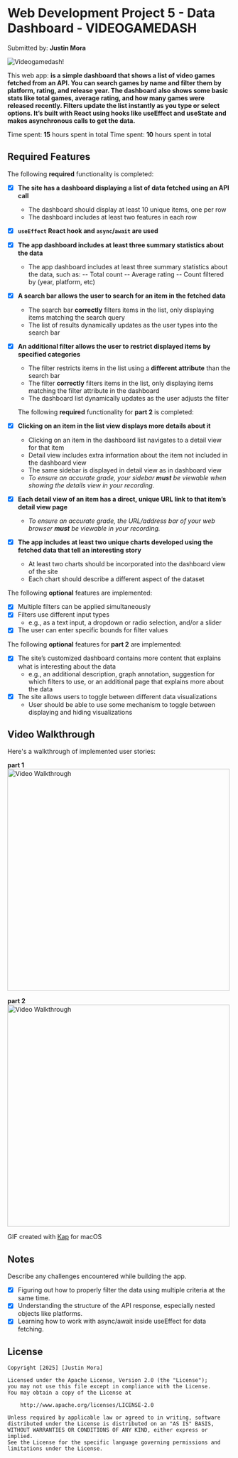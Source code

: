 # Web Development Project 5 - **Data Dashboard - VIDEOGAMEDASH**

Submitted by: **Justin Mora**

![Videogamedash!](Dashboard-preview.png)

This web app: **is a simple dashboard that shows a list of video games fetched from an API. You can search games by name and filter them by platform, rating, and release year. The dashboard also shows some basic stats like total games, average rating, and how many games were released recently. Filters update the list instantly as you type or select options. It’s built with React using hooks like useEffect and useState and makes asynchronous calls to get the data.**

Time spent: **15** hours spent in total
Time spent: **10** hours spent in total


## Required Features

The following **required** functionality is completed:

- [x] **The site has a dashboard displaying a list of data fetched using an API call**
  - The dashboard should display at least 10 unique items, one per row
  - The dashboard includes at least two features in each row
- [x] **`useEffect` React hook and `async`/`await` are used**
- [x] **The app dashboard includes at least three summary statistics about the data** 
  - The app dashboard includes at least three summary statistics about the data, such as:
    -- Total count
    -- Average rating
    -- Count filtered by (year, platform, etc)
- [x] **A search bar allows the user to search for an item in the fetched data**
  - The search bar **correctly** filters items in the list, only displaying items matching the search query
  - The list of results dynamically updates as the user types into the search bar
- [x] **An additional filter allows the user to restrict displayed items by specified categories**
  - The filter restricts items in the list using a **different attribute** than the search bar 
  - The filter **correctly** filters items in the list, only displaying items matching the filter attribute in the dashboard
  - The dashboard list dynamically updates as the user adjusts the filter


  The following **required** functionality for **part 2** is completed:

- [x] **Clicking on an item in the list view displays more details about it**
  - Clicking on an item in the dashboard list navigates to a detail view for that item
  - Detail view includes extra information about the item not included in the dashboard view
  - The same sidebar is displayed in detail view as in dashboard view
  - *To ensure an accurate grade, your sidebar **must** be viewable when showing the details view in your recording.*
- [x] **Each detail view of an item has a direct, unique URL link to that item’s detail view page**
  -  *To ensure an accurate grade, the URL/address bar of your web browser **must** be viewable in your recording.*
- [x] **The app includes at least two unique charts developed using the fetched data that tell an interesting story**
  - At least two charts should be incorporated into the dashboard view of the site
  - Each chart should describe a different aspect of the dataset


The following **optional** features are implemented:

- [x] Multiple filters can be applied simultaneously
- [x] Filters use different input types
  - e.g., as a text input, a dropdown or radio selection, and/or a slider
- [x] The user can enter specific bounds for filter values

The following **optional** features for **part 2** are implemented:

- [x] The site’s customized dashboard contains more content that explains what is interesting about the data 
  - e.g., an additional description, graph annotation, suggestion for which filters to use, or an additional page that explains more about the data
- [x] The site allows users to toggle between different data visualizations
  - User should be able to use some mechanism to toggle between displaying and hiding visualizations 

## Video Walkthrough

Here's a walkthrough of implemented user stories:

**part 1**
<img src='Dashboard-Video-Walkthrough.gif' width='500px' title='Video Walkthrough' width='' alt='Video Walkthrough' />

**part 2**
<img src='Dashboard-Video-Walkthrough-part2.gif' width='500px' title='Video Walkthrough' width='' alt='Video Walkthrough' />


GIF created with
[Kap](https://getkap.co/) for macOS

## Notes

Describe any challenges encountered while building the app.
- [x] Figuring out how to properly filter the data using multiple criteria at the same time.
- [x] Understanding the structure of the API response, especially nested objects like platforms.
- [x] Learning how to work with async/await inside useEffect for data fetching.

## License

    Copyright [2025] [Justin Mora]

    Licensed under the Apache License, Version 2.0 (the "License");
    you may not use this file except in compliance with the License.
    You may obtain a copy of the License at

        http://www.apache.org/licenses/LICENSE-2.0

    Unless required by applicable law or agreed to in writing, software
    distributed under the License is distributed on an "AS IS" BASIS,
    WITHOUT WARRANTIES OR CONDITIONS OF ANY KIND, either express or implied.
    See the License for the specific language governing permissions and
    limitations under the License.